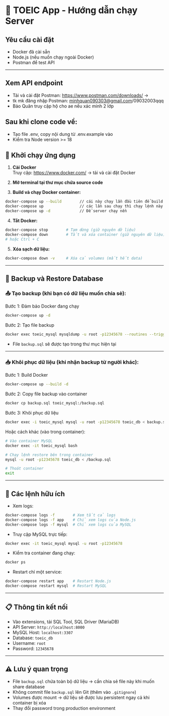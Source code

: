 
# 🚀 TOEIC App - Hướng dẫn chạy Server

## Yêu cầu cài đặt
- Docker đã cài sẵn  
- Node.js (nếu muốn chạy ngoài Docker)  
- Postman để test API  

---

## Xem API endpoint
- Tải và cài đặt Postman: https://www.postman.com/downloads/ ->
- tk mk đăng nhập Postman: minhquan090303@gmail.com/09032003qqq
- Bảo Quân truy cập hộ cho ae nếu xác minh 2 lớp


## Sau khi clone code về:
- Tạo file .env, copy nội dung từ .env.example vào 
- Kiểm tra Node version >= 18

## 🐳 Khởi chạy ứng dụng

1. **Cài Docker**  
   Truy cập: https://www.docker.com/ → tải và cài đặt Docker

2. **Mở terminal tại thư mục chứa source code**

3. **Build và chạy Docker container:**
```bash
docker-compose up --build        // cái này chạy lần đầu tiên để build server
docker-compose up                // các lần sau chạy thì chạy lệnh này hoặc dùng lệnh docker-compose up -d
docker-compose up -d             // Để server chạy nền 
```
4. **Tắt Docker:**
```bash
docker-compose stop        # Tạm dừng (giữ nguyên dữ liệu)
docker-compose down        # Tắt và xóa container (giữ nguyên dữ liệu)
# hoặc Ctrl + C
```

5. **Xóa sạch dữ liệu:**
```bash
docker-compose down -v     # Xóa cả volumes (mất hết data)
```
---

## 💾 Backup và Restore Database

### 📤 Tạo backup (khi bạn có dữ liệu muốn chia sẻ):

Bước 1: Đảm bảo Docker đang chạy
```bash
docker-compose up -d
```

Bước 2: Tạo file backup
```bash
docker exec toeic_mysql mysqldump -u root -p12345678 --routines --triggers toeic_db > backup.sql
```
- File `backup.sql` sẽ được tạo trong thư mục hiện tại

---

### 📥 Khôi phục dữ liệu (khi nhận backup từ người khác):

Bước 1: Build Docker
```bash
docker-compose up --build -d
```
Bước 2: Copy file backup vào container
```bash
docker cp backup.sql toeic_mysql:/backup.sql
```

Bước 3: Khôi phục dữ liệu
```bash
docker exec -i toeic_mysql mysql -u root -p12345678 toeic_db < backup.sql
```

Hoặc cách khác (vào trong container):
```bash
# Vào container MySQL
docker exec -it toeic_mysql bash

# Chạy lệnh restore bên trong container
mysql -u root -p12345678 toeic_db < /backup.sql

# Thoát container
exit
```

---

## 🔧 Các lệnh hữu ích

- Xem logs:
```bash
docker-compose logs -f        # Xem tất cả logs
docker-compose logs -f app    # Chỉ xem logs của Node.js
docker-compose logs -f mysql  # Chỉ xem logs của MySQL
```

- Truy cập MySQL trực tiếp:
```bash
docker exec -it toeic_mysql mysql -u root -p12345678
```

- Kiểm tra container đang chạy:
```bash
docker ps
```

- Restart chỉ một service:
```bash
docker-compose restart app    # Restart Node.js
docker-compose restart mysql  # Restart MySQL
```

---

## 📋 Thông tin kết nối
- Vào extensions, tải SQL Tool, SQL Driver (MariaDB)
- API Server: `http://localhost:8000`  
- MySQL Host: `localhost:3307`  
- Database: `toeic_db`  
- Username: `root`  
- Password: `12345678`

---

## ⚠️ Lưu ý quan trọng

- File `backup.sql` chứa toàn bộ dữ liệu → cần chia sẻ file này khi muốn share database  
- Không commit file `backup.sql` lên Git (thêm vào `.gitignore`)  
- Volumes được mount → dữ liệu sẽ được lưu persistent ngay cả khi container bị xóa  
- Thay đổi password trong production environment  
